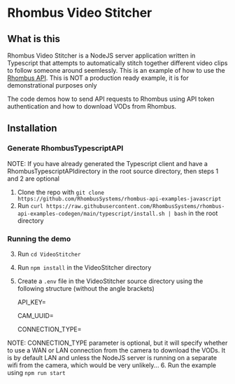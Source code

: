 # Rhombus Video Stitcher

## What is this
Rhombus Video Stitcher is a NodeJS server application written in Typescript that attempts to automatically stitch together different video clips to follow someone around seemlessly. This is an example of how to use the [Rhombus API](https://apidocs.rhombussystems.com/reference). This is NOT a production ready example, it is for demonstrational purposes only

The code demos how to send API requests to Rhombus using API token authentication and how to download VODs from Rhombus.

## Installation

### Generate RhombusTypescriptAPI

NOTE: If you have already generated the Typescript client and have a RhombusTypescriptAPIdirectory in the root source directory, then steps 1 and 2 are optional

1. Clone the repo with `git clone https://github.com/RhombusSystems/rhombus-api-examples-javascript` 
2. Run `curl https://raw.githubusercontent.com/RhombusSystems/rhombus-api-examples-codegen/main/typescript/install.sh | bash` in the root directory

### Running the demo

3. Run `cd VideoStitcher`
4. Run `npm install` in the VideoStitcher directory
5. Create a `.env` file in the VideoStitcher source directory using the following structure (without the angle brackets)

    API_KEY=<YOUR API KEY>

    CAM_UUID=<YOUR CAMERA UUID>

    CONNECTION_TYPE=<WAN OR LAN> 

NOTE: CONNECTION_TYPE parameter is optional, but it will specify whether to use a WAN or LAN connection from the camera to download the VODs. It is by default LAN and unless the NodeJS server is running on a separate wifi from the camera, which would be very unlikely...
6. Run the example using `npm run start`
